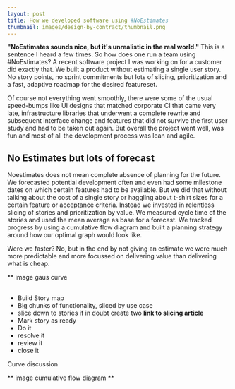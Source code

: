 ```yaml
---
layout: post
title: How we developed software using #NoEstimates
thumbnail: images/design-by-contract/thumbnail.png
---
```


**"NoEstimates sounds nice, but it's unrealistic in the real world."** This is a sentence I heard a few times. So how does one run a team using #NoEstimates? A recent software project I was working on for a customer did exactly that. We built a product without estimating a single user story. No story points, no sprint commitments but lots of slicing, prioritization and a fast, adaptive roadmap for the desired featureset. 

Of course not everything went smoothly, there were some of the usual speed-bumps like UI designs that matched corporate CI that came very late, infrastructure libraries that underwent a complete rewrite and subsequent interface change and features that did not survive the first user study and had to be taken out again. But overall the project went well, was fun and most of all the development process was lean and agile. 

## No Estimates but lots of forecast

Noestimates does not mean complete absence of planning for the future. We forecasted potential development often and even had some milestone dates on which certain features had to be available. But we did that without talking about the cost of a single story or haggling about t-shirt sizes for a certain feature or acceptance criteria. 
Instead we invested in relentless slicing of stories and prioritization by value. We measured cycle time of the stories and used the mean average as base for a forecast. We tracked progress by using a cumulative flow diagram and built a planning strategy around how our optimal graph would look like. 

Were we faster? No, but in the end by not giving an estimate we were much more predictable and more focussed on delivering value than delivering what is cheap. 

** image gaus curve

##

* Build Story map
* Big chunks of functionality, sliced by use case
* slice down to stories if in doubt create two **link to slicing article**
* Mark story as ready
* Do it
* resolve it
* review it 
* close it

Curve discussion

** image cumulative flow diagram **




